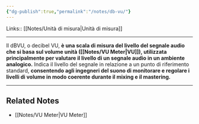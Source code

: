 ```yaml
---
{"dg-publish":true,"permalink":"/notes/db-vu/"}
---
```


Links:: [[Notes/Unità di misura\|Unità di misura]]

---

Il dBVU, o decibel VU, **è una scala di misura del livello del segnale audio che si basa sul volume unità ([[Notes/VU Meter\|VU]]), utilizzata principalmente per valutare il livello di un segnale audio in un ambiente analogico.** Indica il livello del segnale in relazione a un punto di riferimento standard, **consentendo agli ingegneri del suono di monitorare e regolare i livelli di volume in modo coerente durante il mixing e il mastering.**



---
## Related Notes

- [[Notes/VU Meter\|VU Meter]]